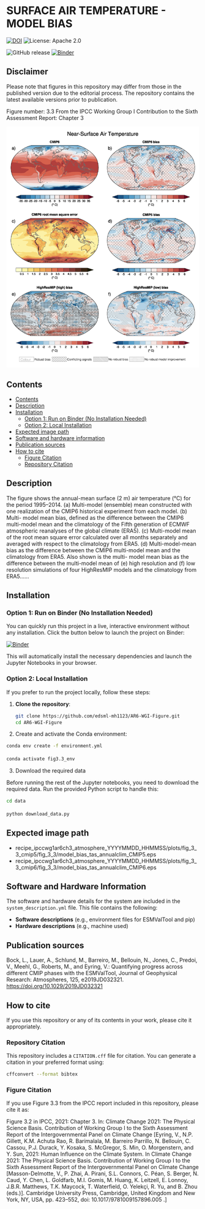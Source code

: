 SURFACE AIR TEMPERATURE - MODEL BIAS
====================================
[![DOI](https://zenodo.org/badge/DOI/10.5281/zenodo.6656093.svg)](https://doi.org/10.5281/zenodo.6656093)   ![License: Apache 2.0](https://img.shields.io/badge/License-Apache%202.0-blue.svg)

![GitHub release](https://img.shields.io/github/v/release/edsml-mh1123/AR6-WGI-Figure?logo=github)
[![Binder](https://mybinder.org/badge_logo.svg)](https://mybinder.org/v2/gh/edsml-mh1123/AR6-WGI-Figure/update)

## Disclaimer
Please note that figures in this repository may differ from those in the published version due to the editorial process. The repository contains the latest available versions prior to publication.

Figure number: 3.3
From the IPCC Working Group I Contribution to the Sixth Assessment Report: Chapter 3

![Figure 3.3](/figure/ar6_wg1_chap3_figure3_3_surface_temp_model_bias.png?raw=true)


## Contents

- [Contents](#contents)
- [Description](#description)
- [Installation](#installation)
  - [Option 1: Run on Binder (No Installation Needed)](#option-1-run-on-binder-no-installation-needed)
  - [Option 2: Local Installation](#option-2-local-installation)
- [Expected image path](#expected-image-path)
- [Software and hardware information](#software-and-hardware-information)
- [Publication sources](#publication-sources)
- [How to cite](#how-to-cite) 
  - [Figure Citation](#figure-citation)
  - [Repository Citation](#repository-citation)


## Description

The figure shows the annual-mean surface (2 m) air temperature (°C) for the 
period 1995–2014. (a) Multi-model (ensemble) mean constructed with one 
realization of the CMIP6 historical experiment from each model. (b) Multi-
model mean bias, defined as the difference between the CMIP6 multi-model mean
and the climatology of the Fifth generation of ECMWF atmospheric reanalyses 
of the global climate (ERA5). (c) Multi-model mean of the root mean square error
calculated over all months separately and averaged with respect to the 
climatology from ERA5. (d) Multi-model-mean bias as the difference between the 
CMIP6 multi-model mean and the climatology from ERA5. Also shown is the multi-
model mean bias as the difference between the multi-model mean of (e) high
resolution and (f) low resolution simulations of four HighResMIP models and the 
climatology from ERA5......


## Installation

### Option 1: Run on Binder (No Installation Needed)
You can quickly run this project in a live, interactive environment without any installation. Click the button below to launch the project on Binder:

[![Binder](https://mybinder.org/badge_logo.svg)](https://mybinder.org/v2/gh/edsml-mh1123/AR6-WGI-Figure/main)

This will automatically install the necessary dependencies and launch the Jupyter Notebooks in your browser.

### Option 2: Local Installation

If you prefer to run the project locally, follow these steps:

1. **Clone the repository**:
   ```bash
   git clone https://github.com/edsml-mh1123/AR6-WGI-Figure.git
   cd AR6-WGI-Figure

2. Create and activate the Conda environment:
   
```bash
conda env create -f environment.yml

conda activate fig3.3_env
```

3. Download the required data

Before running the rest of the Jupyter notebooks, you need to download the required data. Run the provided Python script to handle this:

```bash
cd data

python download_data.py
```


## Expected image path

- recipe_ipccwg1ar6ch3_atmosphere_YYYYMMDD_HHMMSS/plots/fig_3_3_cmip5/fig_3_3/model_bias_tas_annualclim_CMIP5.eps
- recipe_ipccwg1ar6ch3_atmosphere_YYYYMMDD_HHMMSS/plots/fig_3_3_cmip6/fig_3_3/model_bias_tas_annualclim_CMIP6.eps


## Software and Hardware Information

The software and hardware details for the system are included in the `system_description.yml` file. This file contains the following:

- **Software descriptions** (e.g., environment files for ESMValTool and pip)
- **Hardware descriptions** (e.g., machine used)


## Publication sources

Bock, L., Lauer, A., Schlund, M., Barreiro, M., Bellouin, N., Jones, C., Predoi, V., Meehl, G., Roberts, M., and Eyring, V.: Quantifying progress across different CMIP phases with the ESMValTool, Journal of Geophysical Research: Atmospheres, 125, e2019JD032321. https://doi.org/10.1029/2019JD032321


## How to cite

If you use this repository or any of its contents in your work, please cite it appropriately.

### Repository Citation
This repository includes a `CITATION.cff` file for citation. You can generate a citation in your preferred format using:

```bash
cffconvert --format bibtex
```

### Figure Citation
If you use Figure 3.3 from the IPCC report included in this repository, please cite it as:

Figure 3.2 in IPCC, 2021: Chapter 3. In: Climate Change 2021: The Physical Science Basis. Contribution of Working Group I to 
the Sixth Assessment Report of the Intergovernmental Panel on Climate Change [Eyring, V., N.P. Gillett, K.M. Achuta Rao, R. Barimalala,
 M. Barreiro Parrillo, N. Bellouin, C. Cassou, P.J. Durack, Y. Kosaka, S. McGregor, S. Min, O. Morgenstern, and Y. Sun, 2021: Human 
Influence on the Climate System. In Climate Change 2021: The Physical Science Basis. 
Contribution of Working Group I to the Sixth Assessment Report of the Intergovernmental Panel on Climate Change [Masson-Delmotte, V., 
P. Zhai, A. Pirani, S.L. Connors, C. Péan, S. Berger, N. Caud, Y. Chen, L. Goldfarb, M.I. Gomis, M. Huang, K. Leitzell, E. Lonnoy, 
J.B.R. Matthews, T.K. Maycock, T. Waterfield, O. Yelekçi, R. Yu, and B. Zhou (eds.)]. 
Cambridge University Press, Cambridge, United Kingdom and New York, NY, USA, pp. 423–552, doi: 10.1017/9781009157896.005 .]
